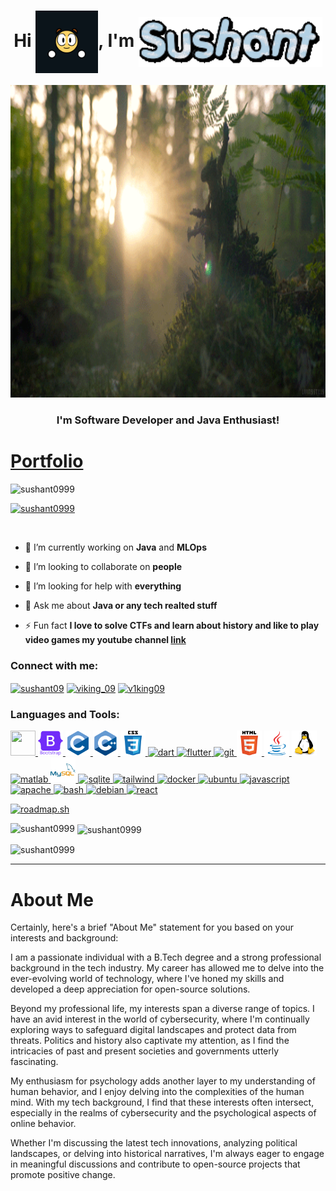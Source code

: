 <h1 align="center">Hi 
  <img align="center" height="100" src="/gifs/giphy.gif">, 
  I'm 
  <img align="center" height="80" src="/gifs/name.gif">
</h1>

<img src="/gifs/cover.gif" width="100%" height="500px">

<h3 align="center"><strong>I'm Software Developer and Java Enthusiast!</strong></h3>

<h1><a href="https://sushant0999.github.io/PortFolio_web/">Portfolio</a></h1>


<p align="left"> <img src="https://komarev.com/ghpvc/?username=sushant0999&label=Profile%20views&color=0e75b6&style=flat" alt="sushant0999" /> </p>

<p align="left"> <a href="https://github.com/ryo-ma/github-profile-trophy"><img src="https://github-profile-trophy.vercel.app/?username=sushant0999" alt="sushant0999" /></a> </p>

<p align="left"> <a href="https://twitter.com/" target="blank"><img src="https://img.shields.io/twitter/follow/?logo=twitter&style=for-the-badge" alt="" /></a> </p>

- 🔭 I’m currently working on **Java** and **MLOps** 

- 👯 I’m looking to collaborate on **people**

- 🤝 I’m looking for help with **everything**

- 💬 Ask me about **Java or any tech realted stuff**

- ⚡ Fun fact **I love to solve CTFs and learn about history and like to play video games my youtube channel <a href = 'https://www.youtube.com/channel/UC_EM3TZ4ttGcGjIAa2FM5bA'>link</a>**

<h3 align="left">Connect with me:</h3>
<p align="left">
<a href="https://linkedin.com/in/sushant-raj-09" target="blank"><img align="center" src="https://raw.githubusercontent.com/rahuldkjain/github-profile-readme-generator/master/src/images/icons/Social/linked-in-alt.svg" alt="sushant09" height="30" width="40" /></a>
<a href="https://www.codechef.com/users/viking_09" target="blank"><img align="center" src="https://cdn.jsdelivr.net/npm/simple-icons@3.1.0/icons/codechef.svg" alt="viking_09" height="30" width="40" /></a>
<a href="https://auth.geeksforgeeks.org/user/v1king09" target="blank"><img align="center" src="https://raw.githubusercontent.com/rahuldkjain/github-profile-readme-generator/master/src/images/icons/Social/geeks-for-geeks.svg" alt="v1king09" height="30" width="40" /></a>
</p>

<h3 align="left">Languages and Tools:</h3>
<p align="left">

<a href="https://getbootstrap.com" target="_blank"> <img src="https://cdn.jsdelivr.net/gh/devicons/devicon/icons/spring/spring-original.svg" width="40" height="40" /> </a>
<a href="https://getbootstrap.com" target="_blank"> <img src="https://raw.githubusercontent.com/devicons/devicon/master/icons/bootstrap/bootstrap-plain-wordmark.svg" alt="bootstrap" width="40" height="40"/> </a>
<a href="https://www.cprogramming.com/" target="_blank"> <img src="https://raw.githubusercontent.com/devicons/devicon/master/icons/c/c-original.svg" alt="c" width="40" height="40"/> </a> 
<a href="https://www.w3schools.com/cpp/" target="_blank"> <img src="https://raw.githubusercontent.com/devicons/devicon/master/icons/cplusplus/cplusplus-original.svg" alt="cplusplus" width="40" height="40"/> </a>
<a href="https://www.w3schools.com/css/" target="_blank"> <img src="https://raw.githubusercontent.com/devicons/devicon/master/icons/css3/css3-original-wordmark.svg" alt="css3" width="40" height="40"/> </a> 
<a href="https://dart.dev" target="_blank"> <img src="https://www.vectorlogo.zone/logos/dartlang/dartlang-icon.svg" alt="dart" width="40" height="40"/> </a> 
<a href="https://flutter.dev" target="_blank"> <img src="https://www.vectorlogo.zone/logos/flutterio/flutterio-icon.svg" alt="flutter" width="40" height="40"/> </a>
<a href="https://git-scm.com/" target="_blank"> <img src="https://www.vectorlogo.zone/logos/git-scm/git-scm-icon.svg" alt="git" width="40" height="40"/> </a> 
<a href="https://www.w3.org/html/" target="_blank"> <img src="https://raw.githubusercontent.com/devicons/devicon/master/icons/html5/html5-original-wordmark.svg" alt="html5" width="40" height="40"/> </a> 
<a href="https://www.java.com" target="_blank"> <img src="https://raw.githubusercontent.com/devicons/devicon/master/icons/java/java-original.svg" alt="java" width="40" height="40"/> </a> 
<a href="https://www.linux.org/" target="_blank"> <img src="https://raw.githubusercontent.com/devicons/devicon/master/icons/linux/linux-original.svg" alt="linux" width="40" height="40"/> </a> 
<a href="https://www.mathworks.com/" target="_blank"> <img src="https://upload.wikimedia.org/wikipedia/commons/2/21/Matlab_Logo.png" alt="matlab" width="40" height="40"/> </a> <a href="https://www.mysql.com/" target="_blank"> <img src="https://raw.githubusercontent.com/devicons/devicon/master/icons/mysql/mysql-original-wordmark.svg" alt="mysql" width="40" height="40"/> </a>
<a href="https://www.sqlite.org/" target="_blank"> <img src="https://www.vectorlogo.zone/logos/sqlite/sqlite-icon.svg" alt="sqlite" width="40" height="40"/> </a>
<a href="https://tailwindcss.com/" target="_blank"> <img src="https://www.vectorlogo.zone/logos/tailwindcss/tailwindcss-icon.svg" alt="tailwind" width="40" height="40"/> </a> 
<a href="https://www.docker.com/" target="_blank"> <img src="https://www.vectorlogo.zone/logos/docker/docker-tile.svg" alt="docker" width="40" height="40"/> </a> 
<a href="https://ubuntu.com/" target="_blank"> <img src="https://www.vectorlogo.zone/logos/ubuntu/ubuntu-tile.svg" alt="ubuntu" width="40" height="40"/> </a> 
<a href="https://developer.mozilla.org/en-US/docs/Web/JavaScript" target="_blank"> <img src="https://upload.vectorlogo.zone/logos/javascript/images/239ec8a4-163e-4792-83b6-3f6d96911757.svg" alt="javascript" width="40" height="40"/> </a> 
<a href="https://httpd.apache.org/" target="_blank"> <img src="https://www.vectorlogo.zone/logos/apache/apache-official.svg" alt="apache" width="100" height="40"/> </a> 
<a href="https://www.gnu.org/software/bash/" target="_blank"> <img src="https://www.vectorlogo.zone/logos/gnu_bash/gnu_bash-official.svg" alt="bash" width="80" height="40"/> </a> 
<a href="https://www.debian.org" target="_blank"> <img src="https://www.vectorlogo.zone/logos/debian/debian-ar21.svg" alt="debian" width="80" height="40"/> </a> 
<a href="https://react.dev/" target="_blank"> <img src="https://www.vectorlogo.zone/logos/reactjs/reactjs-icon.svg" alt="react" width="80" height="40"/> </a> 

</p>

[![roadmap.sh](https://api.roadmap.sh/v1-badge/wide/648f1275779070ae6249cde8?variant=dark&roadmaps=spring-boot%2Cjava%2Cdocker%2Creact)](https://roadmap.sh)

<p><img align="left" src="https://github-readme-stats.vercel.app/api/top-langs?username=sushant0999&show_icons=true&locale=en&layout=compact" alt="sushant0999" /></p>
<p>&nbsp;<img align="center" src="https://github-readme-stats.vercel.app/api?username=sushant0999&show_icons=true&locale=en" alt="sushant0999" /></p>
<p><img align="center" src="https://github-readme-streak-stats.herokuapp.com/?user=sushant0999&" alt="sushant0999" /></p>
<hr>
<h1>About Me</h1>
<p>
  Certainly, here's a brief "About Me" statement for you based on your interests and background:

I am a passionate individual with a B.Tech degree and a strong professional background in the tech industry. My career has allowed me to delve into the ever-evolving world of technology, where I've honed my skills and developed a deep appreciation for open-source solutions.

Beyond my professional life, my interests span a diverse range of topics. I have an avid interest in the world of cybersecurity, where I'm continually exploring ways to safeguard digital landscapes and protect data from threats. Politics and history also captivate my attention, as I find the intricacies of past and present societies and governments utterly fascinating.

My enthusiasm for psychology adds another layer to my understanding of human behavior, and I enjoy delving into the complexities of the human mind. With my tech background, I find that these interests often intersect, especially in the realms of cybersecurity and the psychological aspects of online behavior.

Whether I'm discussing the latest tech innovations, analyzing political landscapes, or delving into historical narratives, I'm always eager to engage in meaningful discussions and contribute to open-source projects that promote positive change.
</p>
